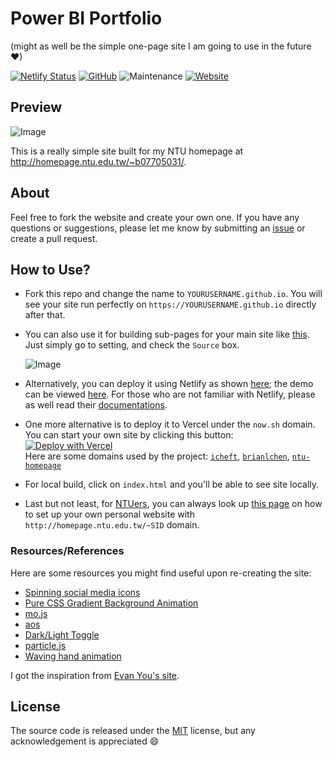 # Power BI Portfolio
(might as well be the simple one-page site I am going to use in the future ❤)

[![Netlify Status](https://api.netlify.com/api/v1/badges/4e6d221b-aed0-41ca-adb9-aab8ab2147b0/deploy-status)](https://app.netlify.com/sites/icheftatntu/deploys) [![GitHub](https://img.shields.io/github/license/icheft/ntu-homepage)](https://github.com/icheft/ntu-homepage/blob/master/LICENSE) ![Maintenance](https://img.shields.io/maintenance/yes/2020?color=orange) [![Website](https://img.shields.io/website?down_message=offline&up_color=lime&url=http%3A%2F%2Fhomepage.ntu.edu.tw%2F~b07705031%2F)](http://homepage.ntu.edu.tw/~b07705031/) 

## Preview

![Image](https://i.imgur.com/zX2NCNu.png)

This is a really simple site built for my NTU homepage at <http://homepage.ntu.edu.tw/~b07705031/>.


## About

Feel free to fork the website and create your own one. If you have any questions or suggestions, please let me know by submitting an [issue](https://github.com/icheft/ntu-homepage/issues) or create a pull request.


## How to Use?
+ Fork this repo and change the name to `YOURUSERNAME.github.io`. You will see your site run perfectly on `https://YOURUSERNAME.github.io` directly after that.

+ You can also use it for building sub-pages for your main site like [this](http://icheft.github.io/ntu-homepage/). Just simply go to setting, and check the `Source` box. 
    
    ![Image](https://i.imgur.com/scenn3S.png)


+ Alternatively, you can deploy it using Netlify as shown [here](https://app.netlify.com/sites/icheftatntu/deploys); the demo can be viewed [here](https://icheftatntu.netlify.app). For those who are not familiar with Netlify, please as well read their [documentations](https://www.netlify.com).

+ One more alternative is to deploy it to Vercel under the `now.sh` domain. You can start your own site by clicking this button:   
  [![Deploy with Vercel](https://vercel.com/button)](https://vercel.com/new/project?template=https://github.com/icheft/ntu-homepage)  
  Here are some domains used by the project: [`icheft`](https://icheft.now.sh), [`brianlchen`](https://brianlchen.now.sh), [`ntu-homepage`](https://ntu-homepage.now.sh)

+ For local build, click on `index.html` and you'll be able to see site locally. 

+ Last but not least, for [NTUers](http://ntu.edu.tw), you can always look up [this page](http://jsc.cc.ntu.edu.tw/ntucc/homepage/) on how to set up your own personal website with `http://homepage.ntu.edu.tw/~SID` domain.

### Resources/References 
Here are some resources you might find useful upon re-creating the site:

+ [Spinning social media icons](http://yolyfie.com/spinning-social-media-icons/)
+ [Pure CSS Gradient Background Animation](https://codepen.io/P1N2O/pen/pyBNzX)
+ [mo.js](https://mojs.github.io)
+ [aos](https://github.com/michalsnik/aos)
+ [Dark/Light Toggle](https://dev.to/ananyaneogi/create-a-dark-light-mode-switch-with-css-variables-34l8)
+ [particle.js](https://gist.github.com/icheft/f409d819ce151490c75cb9b67d1716eb)
+ [Waving hand animation](https://jarv.is/notes/css-waving-hand-emoji/)


I got the inspiration from [Evan You's site](http://evanyou.me).


## License
The source code is released under the [MIT](https://github.com/icheft/ntu-homepage/blob/master/LICENSE) license, but any acknowledgement is appreciated 😄
